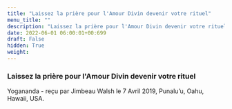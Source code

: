 ```yaml
---
title: "Laissez la prière pour l'Amour Divin devenir votre rituel"
menu_title: ""
description: "Laissez la prière pour l'Amour Divin devenir votre rituel"
date: 2022-06-01 06:00:01+00:699
draft: False
hidden: True
weight:
---
```

### Laissez la prière pour l'Amour Divin devenir votre rituel

Yogananda - reçu par Jimbeau Walsh le 7 Avril 2019, Punalu’u, Oahu, Hawaii, USA.



